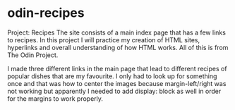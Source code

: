 # odin-recipes
Project: Recipes
The site consists of a main index page that has a few links to recipes.
In this project I will practice my creation of HTML sites, hyperlinks and overall understanding of how HTML works.
All of this is from The Odin Project.

I made three different links in the main page that lead to different recipes of popular dishes that are my favourite.
I only had to look up for something once and that was how to center the images because margin-left/right was not working but apparently I needed to add display: block as well in order for the margins to work properly.